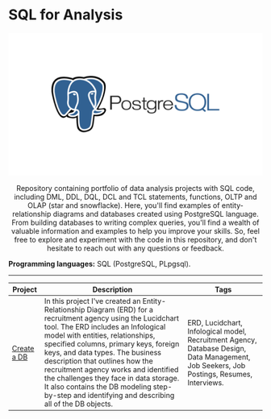 # SQL for Analysis
![YM-logo](postgres.png)
<p align=center>
Repository containing portfolio of data analysis projects with SQL code, including DML, DDL, DQL, DCL and TCL statements, functions, OLTP and OLAP (star and snowflacke). Here, you'll find examples of entity-relationship diagrams and databases created using PostgreSQL language. From building databases to writing complex queries, you'll find a wealth of valuable information and examples to help you improve your skills. So, feel free to explore and experiment with the code in this repository, and don't hesitate to reach out with any questions or feedback.

**Programming languages:** SQL (PostgreSQL, PLpgsql).

___________________________
  
|  Project | Description | Tags |
| ---------- | ----------  | ---------- | 
| [Create a DB](---) | In this project  I've created an Entity-Relationship Diagram (ERD) for a recruitment agency using the Lucidchart tool. The ERD includes an Infological model with entities, relationships, specified columns, primary keys, foreign keys, and data types. The business description that outlines how the recruitment agency works and identified the challenges they face in data storage. It also contains the DB modeling step-by-step and identifying and describing all of the DB objects.  | ERD, Lucidchart, Infological model, Recruitment Agency, Database Design, Data Management, Job Seekers, Job Postings, Resumes, Interviews. |

